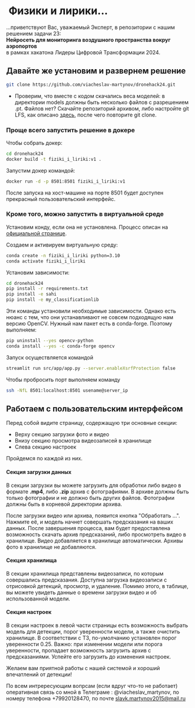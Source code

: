  #  Физики и лирики...

...приветствуют Вас, уважаемый Эксперт, в репозитории с нашим решением задачи 23:   
**Нейросеть для мониторинга воздушного пространства вокруг аэропортов**  
в рамках хакатона Лидеры Цифровой Трансформации 2024.

## Давайте же установим и развернем решение

```bash
git clone https://github.com/viacheslav-martynov/dronehack24.git
```

* Проверим, что вместе с кодом скачались веса моделей: в директории models должны быть несколько файлов с разрешением .pt. Файлов нет? Скачайте репозиторий архивом, либо настройте git LFS, как описано [здесь](https://git-lfs.com), после чего повторите git clone.


### Проще всего запустить решение в докере

Чтобы собрать докер:

```bash
cd dronehack24
docker build -t fiziki_i_liriki:v1 . 
```

Запустим докер командой:

```bash
docker run -d -p 8501:8501 fiziki_i_liriki:v1
```

После запуска на хост-машине на порте 8501 будет доступен прекрасный пользовательский интерфейс.


### Кроме того, можно запустить в виртуальной среде

Установим конду, если она не установлена. Процесс описан на [официальной странице](https://docs.conda.io/projects/conda/en/latest/user-guide/install/linux.html).  

Создаем и активируем виртуальную среду:

```bash
conda create -n fiziki_i_liriki python=3.10
conda activate fiziki_i_liriki
```

Установим зависимости:

```bash
cd dronehack24
pip install -r requirements.txt
pip install -e sahi
pip install -e my_classificationlib
```

Эти команды установили необходимые зависимости. Однако есть нюанс с тем, что они устанавливают не совсем подходящую нам версию OpenCV. Нужный нам пакет есть в conda-forge. Поэтому выполняем:

```bash
pip uninstall --yes opencv-python
conda install --yes -c conda-forge opencv
```

Запуск осуществляется командой
```bash
streamlit run src/app/app.py --server.enableXsrfProtection false
```

Чтобы пробросить порт выполняем команду
```bash
ssh -NfL 8501:localhost:8501 usename@server_ip
```

## Работаем с пользовательским интерфейсом

Перед собой видите страницу, содержащую три основные секции:
* Верху секцию загрузки фото и видео
* Внизу секцию просмотра видеозаписей в хранилище
* Слева секцию настроек

Пройдемся по каждой из них. 

#### Секция загрузки данных

В секции загрузки вы можете загрузить для обработки либо видео в формате **.mp4**, либо **.zip** архив с фотографиями. В архиве должны быть только фотографии и не должно быть других файлов. Фотографии должны быть в корневой директории архива.

После загрузки видео или архива, появится кнопка "Обработать ...". Нажмите её, и модель начнет совершать предсказания на ваших данных. После завершения процесса, вам будет предоставлена возможность скачать архив предсказаний, либо просмотреть видео в хранилище. Видео добавляется в хранилище автоматически. Архивы фото в хранилище не добавляются.

#### Секция хранилища

В секции хранилища представлены видеозаписи, по которым совершались предсказания. Доступна загрузка видеозаписи с отрисовкой детекций, просмотр, и удаление. Помимо этого, в таблице, вы можете увидеть данные о времени загрузки видео и об использованной модели.

#### Секция настроек

В секции настроек в левой части страницы есть возможность выбрать модель для детекции, порог уверенности модели, а также очистить хранилище. В соответствии с ТЗ, по-умолчанию установлен порог уверенности 0.25. Важно: при изменении модели или порога уверенности, пропадает возможность загрузить архив с предсказаниями. Успейте его загрузить до изменения настроек.


Желаем вам приятной работы с нашей системой и хороший впечатлений от детекции! 

По всем интрересующим вопрсам (если вдруг что-то не работает) оперативная связь со мной в Телеграме : @viacheslav_martynov, по номеру телефона +79920128470, по почте slavk.martynov2015@mail.ru
